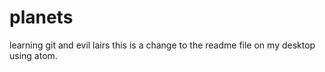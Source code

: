# planets
learning git and evil lairs
this is a change to the readme file on my desktop using atom.
